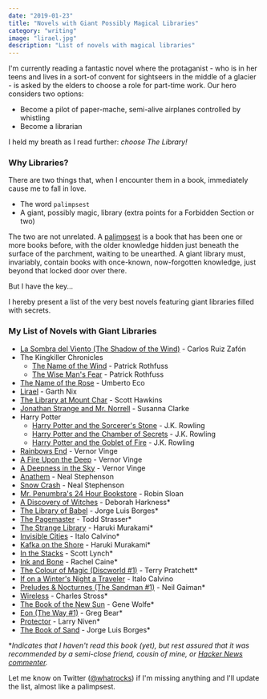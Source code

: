 ```yaml
---
date: "2019-01-23"
title: "Novels with Giant Possibly Magical Libraries"
category: "writing"
image: "lirael.jpg"
description: "List of novels with magical libraries"
---
```


I'm currently reading a fantastic novel where the protaganist - who is in her teens and lives in a sort-of convent for sightseers in the middle of a glacier - is asked by the elders to choose a role for part-time work. Our hero considers two options:

* Become a pilot of paper-mache, semi-alive airplanes controlled by whistling
* Become a librarian

I held my breath as I read further: *choose The Library!*

### Why Libraries?

There are two things that, when I encounter them in a book, immediately cause me to fall in love.

* The word `palimpsest`
* A giant, possibly magic, library (extra points for a Forbidden Section or two)

The two are not unrelated. A [palimpsest](https://en.wikipedia.org/wiki/Palimpsest) is a book that has been one or more books before, with the older knowledge hidden just beneath the surface of the parchment, waiting to be unearthed. A giant library must, invariably, contain books with once-known, now-forgotten knowledge, just beyond that locked door over there.

But I have the key...

I hereby present a list of the very best novels featuring giant libraries filled with secrets.

### My List of Novels with Giant Libraries

* [La Sombra del Viento (The Shadow of the Wind)](https://www.amazon.com/gp/product/0143034901/ref=as_li_qf_asin_il_tl?ie=UTF8&tag=whatrocks09-20&creative=9325&linkCode=as2&creativeASIN=0143034901&linkId=7b51c22444a8be59bcff15afc13efe51) - Carlos Ruiz Zafón
* The Kingkiller Chronicles
    * [The Name of the Wind](https://www.amazon.com/gp/product/0756404746/ref=as_li_qf_asin_il_tl?ie=UTF8&tag=whatrocks09-20&creative=9325&linkCode=as2&creativeASIN=0756404746&linkId=d4b51238762ea3883b0ed9db5c9cfee1) - Patrick Rothfuss
    * [The Wise Man's Fear](https://www.amazon.com/gp/product/0756407915/ref=as_li_qf_asin_il_tl?ie=UTF8&tag=whatrocks09-20&creative=9325&linkCode=as2&creativeASIN=0756407915&linkId=c4d23a503d1b93ef9455655661e16edc) - Patrick Rothfuss
* [The Name of the Rose](https://www.amazon.com/gp/product/0544176561/ref=as_li_qf_asin_il_tl?ie=UTF8&tag=whatrocks09-20&creative=9325&linkCode=as2&creativeASIN=0544176561&linkId=57f7feea7ab107e4e2ac694e33798a0b) - Umberto Eco
* [Lirael](https://www.amazon.com/gp/product/B000FC12L4/ref=as_li_qf_asin_il_tl?ie=UTF8&tag=whatrocks09-20&creative=9325&linkCode=as2&creativeASIN=B000FC12L4&linkId=0fc0d40b2d8f75a34a52bd01814e3708) - Garth Nix
* [The Library at Mount Char](https://www.amazon.com/gp/product/0553418629/ref=as_li_qf_asin_il_tl?ie=UTF8&tag=whatrocks09-20&creative=9325&linkCode=as2&creativeASIN=0553418629&linkId=efcb0fde52892489e0911d1bbf7b62f1) - Scott Hawkins
* [Jonathan Strange and Mr. Norrell](https://www.amazon.com/gp/product/0765356155/ref=as_li_qf_asin_il_tl?ie=UTF8&tag=whatrocks09-20&creative=9325&linkCode=as2&creativeASIN=0765356155&linkId=d34ad098edfb335746ed0e4530a99623) - Susanna Clarke
* Harry Potter
    * [Harry Potter and the Sorcerer's Stone](https://www.amazon.com/gp/product/B00OHX65I2/ref=as_li_qf_asin_il_tl?ie=UTF8&tag=whatrocks09-20&creative=9325&linkCode=as2&creativeASIN=B00OHX65I2&linkId=0798e010bcb3334768f375e8258b7ab3) - J.K. Rowling
    * [Harry Potter and the Chamber of Secrets](https://www.amazon.com/gp/product/0545791324/ref=as_li_qf_asin_il_tl?ie=UTF8&tag=whatrocks09-20&creative=9325&linkCode=as2&creativeASIN=0545791324&linkId=b5cd0f1b4b5bbf36948989d265050520) - J.K. Rowling
    * [Harry Potter and the Goblet of Fire](https://www.amazon.com/gp/product/0439139600/ref=as_li_qf_asin_il_tl?ie=UTF8&tag=whatrocks09-20&creative=9325&linkCode=as2&creativeASIN=0439139600&linkId=a6ba2d6b1c2bfdac125d341989ff23e4) - J.K. Rowling
* [Rainbows End](https://www.amazon.com/gp/product/B00SB32ST4/ref=as_li_qf_asin_il_tl?ie=UTF8&tag=whatrocks09-20&creative=9325&linkCode=as2&creativeASIN=B00SB32ST4&linkId=a296165c788623176aab44e4cd65db3b) - Vernor Vinge
* [A Fire Upon the Deep](https://www.amazon.com/gp/product/0812515285/ref=as_li_qf_asin_il_tl?ie=UTF8&tag=whatrocks09-20&creative=9325&linkCode=as2&creativeASIN=0812515285&linkId=8b3d099da4cca9a239f336344773d2fd) - Vernor Vinge
* [A Deepness in the Sky](https://www.amazon.com/gp/product/0812536355/ref=as_li_qf_asin_il_tl?ie=UTF8&tag=whatrocks09-20&creative=9325&linkCode=as2&creativeASIN=0812536355&linkId=6e0133d53af84b4532620de8ad19324e) - Vernor Vinge
* [Anathem](https://www.amazon.com/gp/product/006147410X/ref=as_li_qf_asin_il_tl?ie=UTF8&tag=whatrocks09-20&creative=9325&linkCode=as2&creativeASIN=006147410X&linkId=acbaea0cf216d3102012a9c426e14f9d) - Neal Stephenson
* [Snow Crash](https://www.amazon.com/gp/product/0553380958/ref=as_li_qf_asin_il_tl?ie=UTF8&tag=whatrocks09-20&creative=9325&linkCode=as2&creativeASIN=0553380958&linkId=abf3caf9f77c64ef1503e437b7463153) - Neal Stephenson
* [Mr. Penumbra's 24 Hour Bookstore](https://www.amazon.com/gp/product/1250037751/ref=as_li_qf_asin_il_tl?ie=UTF8&tag=whatrocks09-20&creative=9325&linkCode=as2&creativeASIN=1250037751&linkId=2a70e649d7428e557e654397bf8560c9) - Robin Sloan
* [A Discovery of Witches](https://www.amazon.com/gp/product/B004DI7HZ6/ref=as_li_qf_asin_il_tl?ie=UTF8&tag=whatrocks09-20&creative=9325&linkCode=as2&creativeASIN=B004DI7HZ6&linkId=6238642fb928a95804cd6bb997931bc3) - Deborah Harkness*
* [The Library of Babel](https://www.amazon.com/gp/product/9939518757/ref=as_li_qf_asin_il_tl?ie=UTF8&tag=whatrocks09-20&creative=9325&linkCode=as2&creativeASIN=9939518757&linkId=53fb16307682363738f2eb5fe27115ae) - Jorge Luis Borges*
* [The Pagemaster](https://www.amazon.com/gp/product/B00ECTR26U/ref=as_li_qf_asin_il_tl?ie=UTF8&tag=whatrocks09-20&creative=9325&linkCode=as2&creativeASIN=B00ECTR26U&linkId=bd4c9c2c96287554af6e75458f70676b) - Todd Strasser*
* [The Strange Library](https://www.amazon.com/gp/product/0385354304/ref=as_li_qf_asin_il_tl?ie=UTF8&tag=whatrocks09-20&creative=9325&linkCode=as2&creativeASIN=0385354304&linkId=61adf5d2fcd0eef14bafe8f09d5de4f3) - Haruki Murakami*
* [Invisible Cities](https://www.amazon.com/gp/product/0156453800/ref=as_li_qf_asin_il_tl?ie=UTF8&tag=whatrocks09-20&creative=9325&linkCode=as2&creativeASIN=0156453800&linkId=73c9318067a8daf3c6f834e43b73d8b8) - Italo Calvino*
* [Kafka on the Shore](https://www.amazon.com/gp/product/1400079276/ref=as_li_qf_asin_il_tl?ie=UTF8&tag=whatrocks09-20&creative=9325&linkCode=as2&creativeASIN=1400079276&linkId=4bb1046b55e17d2c4f2b0599564a5d48) - Haruki Murakami*
* [In the Stacks](https://www.amazon.com/gp/product/B07GCSJ72W/ref=as_li_qf_asin_il_tl?ie=UTF8&tag=whatrocks09-20&creative=9325&linkCode=as2&creativeASIN=B07GCSJ72W&linkId=fbd212d64827a7deb8331c6203995002) - Scott Lynch*
* [Ink and Bone](https://www.amazon.com/gp/product/0451473132/ref=as_li_qf_asin_il_tl?ie=UTF8&tag=whatrocks09-20&creative=9325&linkCode=as2&creativeASIN=0451473132&linkId=d89f0625907fa90f3b53ab893148d10d) - Rachel Caine*
* [The Colour of Magic (Discworld #1)](https://www.amazon.com/gp/product/0062225677/ref=as_li_qf_asin_il_tl?ie=UTF8&tag=whatrocks09-20&creative=9325&linkCode=as2&creativeASIN=0062225677&linkId=9ad495e0fd9c2c3f9a419ba8e2ede7fa) - Terry Pratchett*
* [If on a Winter's Night a Traveler](https://www.amazon.com/gp/product/0156439611/ref=as_li_qf_asin_il_tl?ie=UTF8&tag=whatrocks09-20&creative=9325&linkCode=as2&creativeASIN=0156439611&linkId=917a65fce2cbea549967980ec24cd37f) - Italo Calvino
* [Preludes & Nocturnes (The Sandman #1)](https://www.amazon.com/gp/product/1401284779/ref=as_li_qf_asin_il_tl?ie=UTF8&tag=whatrocks09-20&creative=9325&linkCode=as2&creativeASIN=1401284779&linkId=c35338e2e6f497a3bba6e99781c05e42) - Neil Gaiman*
* [Wireless](https://www.amazon.com/gp/product/B002AU7MEK/ref=as_li_qf_asin_il_tl?ie=UTF8&tag=whatrocks09-20&creative=9325&linkCode=as2&creativeASIN=B002AU7MEK&linkId=cf8dd146c099100b6452a22611d7719b) - Charles Stross*
* [The Book of the New Sun](https://www.amazon.com/gp/product/B075JL493G/ref=as_li_qf_asin_il_tl?ie=UTF8&tag=whatrocks09-20&creative=9325&linkCode=as2&creativeASIN=B075JL493G&linkId=6a0cf43320e0c1ea1aa7ec2d484de7c6) - Gene Wolfe*
* [Eon (The Way #1)](https://www.amazon.com/gp/product/B00J3EU5RC/ref=as_li_qf_asin_il_tl?ie=UTF8&tag=whatrocks09-20&creative=9325&linkCode=as2&creativeASIN=B00J3EU5RC&linkId=ab1c6d1ceed5c7bc06227161b7b3fbe2) - Greg Bear*
* [Protector](https://www.amazon.com/gp/product/0345353129/ref=as_li_qf_asin_il_tl?ie=UTF8&tag=whatrocks09-20&creative=9325&linkCode=as2&creativeASIN=0345353129&linkId=d2322df408c9bf0ef16b37ece60fffe9) - Larry Niven*
* [The Book of Sand](https://www.amazon.com/gp/product/0143105299/ref=as_li_qf_asin_il_tl?ie=UTF8&tag=whatrocks09-20&creative=9325&linkCode=as2&creativeASIN=0143105299&linkId=979204c2b6688608dc3e13a40827f384) - Jorge Luis Borges*

**Indicates that I haven't read this book (yet), but rest assured that it was recommended by a semi-close friend, cousin of mine, or [Hacker News commenter](https://news.ycombinator.com/item?id=19108230).*

Let me know on Twitter ([@whatrocks](https://twitter.com/whatrocks)) if I'm missing anything and I'll update the list, almost like a palimpsest.